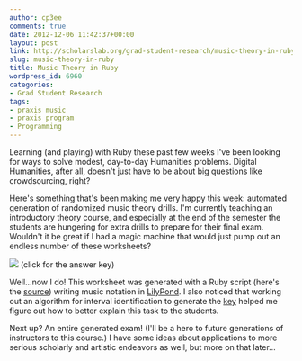 ```yaml
---
author: cp3ee
comments: true
date: 2012-12-06 11:42:37+00:00
layout: post
link: http://scholarslab.org/grad-student-research/music-theory-in-ruby/
slug: music-theory-in-ruby
title: Music Theory in Ruby
wordpress_id: 6960
categories:
- Grad Student Research
tags:
- praxis music
- praxis program
- Programming
---
```


Learning (and playing) with Ruby these past few weeks I've been looking for ways to solve modest, day-to-day Humanities problems. Digital Humanities, after all, doesn't just have to be about big questions like crowdsourcing, right?

Here's something that's been making me very happy this week: automated generation of randomized music theory drills. I'm currently teaching an introductory theory course, and especially at the end of the semester the students are hungering for extra drills to prepare for their final exam. Wouldn't it be great if I had a magic machine that would just pump out an endless number of these worksheets?

[![](http://www.scholarslab.org/wp-content/uploads/2012/11/interval-drill.png)](http://www.scholarslab.org/wp-content/uploads/2012/11/interval-drill-key.png)
(click for the answer key)

Well...now I do! This worksheet was generated with a Ruby script (here's the [source](https://github.com/chrispeck/musictheory/blob/master/interval_practice.rb)) writing music notation in [LilyPond](http://lilypond.org/). I also noticed that working out an algorithm for interval identification to generate the [key](http://www.scholarslab.org/wp-content/uploads/2012/11/interval-drill-key.png) helped me figure out how to better explain this task to the students.

Next up? An entire generated exam! (I'll be a hero to future generations of instructors to this course.) I have some ideas about applications to more serious scholarly and artistic endeavors as well, but more on that later...
